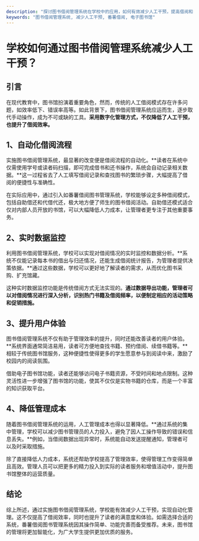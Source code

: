 ```yaml
---
description: "探讨图书借阅管理系统在学校中的应用，如何有效减少人工干预，提高借阅和管理效率，并提供番薯借阅图书管理系统的推荐。"
keywords: "图书借阅管理系统, 减少人工干预, 番薯借阅, 电子图书馆"
---
```

# 学校如何通过图书借阅管理系统减少人工干预？

## 引言

在现代教育中，图书馆扮演着重要角色，然而，传统的人工借阅模式存在许多问题，如效率低下、错误率高等。如此背景下，图书借阅管理系统应运而生，逐步取代手动操作，成为不可或缺的工具。**采用数字化管理方式，不仅降低了人工干预，也提升了借阅效率。**

## 1、自动化借阅流程

实施图书借阅管理系统，最显著的改变便是借阅流程的自动化。**读者在系统中仅需使用学号或读者码扫描，即可完成借书和还书操作，系统会自动记录相关数据。**这一过程省去了人工填写借阅记录和查找图书的繁琐步骤，大幅提高了借阅的便捷性与准确性。

在实际应用中，通过引入如番薯借阅图书管理系统，学校能够设定多种借阅模式，包括自助借还和代借代还，极大地方便了师生的图书借阅活动。自助借还模式适合仅对内部人员开放的书馆，可以大幅降低人力成本，让管理者更专注于其他重要事务。

## 2、实时数据监控

利用图书借阅管理系统，学校可以实现对借阅情况的实时监控和数据分析。**系统不仅能记录每本书的借出与归还情况，还能生成借阅统计报告，为管理者提供决策依据。**通过这些数据，学校可以更好地了解读者的需求，从而优化图书采购、扩充馆藏。

这种实时数据监控功能是传统借阅方式无法实现的。**通过数据导出功能，管理者可以对借阅情况进行深入分析，识别热门书籍及借阅频率，以便制定相应的活动策略和促销措施。**

## 3、提升用户体验

图书借阅管理系统不仅有助于管理效率的提升，同时还能改善读者的用户体验。**系统界面通常简洁易用，读者可方便地查找书籍、预约借阅、续借书籍等。**相较于传统图书馆服务，这种便捷性使得更多的学生愿意参与到阅读中来，激励了校园内的阅读氛围。

借助电子图书馆功能，读者还能够访问电子书籍资源，不受时间和地点限制。这种灵活性进一步增强了图书馆的功能，使其不仅仅是实物书籍的仓库，而是一个丰富的知识获取平台。

## 4、降低管理成本

随着图书借阅管理系统的运用，人工管理成本也得以显著降低。**通过系统的集中管理，学校可以减少图书管理员的人力投入，避免了因人工操作导致的错误和信息丢失。**例如，当借阅数据出现异常时，系统能自动发送提醒通知，管理者可以及时采取措施。

除了直接降低人力成本，系统还帮助学校提高了管理效率，使得管理工作变得简单且高效。管理人员可以把更多的精力投入到实际的读者服务和增值活动中，提升图书馆整体的运营质量。

## 结论

综上所述，通过实施图书借阅管理系统，学校能有效减少人工干预，实现自动化管理。这不仅提高了借阅效率，同时也提升了读者的满意度和体验。如需选择合适的系统，番薯借阅图书管理系统因其操作简单、功能完善而备受推荐。未来，图书馆的管理将更加智能化，为广大学生提供更加优质的服务。
